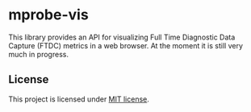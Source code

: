 # mprobe-vis

This library provides an API for visualizing Full Time Diagnostic Data Capture (FTDC)
metrics in a web browser. At the moment it is still very much in progress.

## License

This project is licensed under [MIT license](LICENSE).
